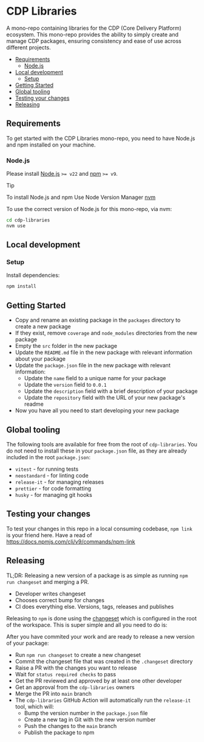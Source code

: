 # CDP Libraries

A mono-repo containing libraries for the CDP (Core Delivery Platform) ecosystem. This mono-repo provides the ability
to simply create and manage CDP packages, ensuring consistency and ease of use across different projects.

- [Requirements](#requirements)
  - [Node.js](#nodejs)
- [Local development](#local-development)
  - [Setup](#setup)
- [Getting Started](#getting-started)
- [Global tooling](#global-tooling)
- [Testing your changes](#testing-your-changes)
- [Releasing](#releasing)

## Requirements

To get started with the CDP Libraries mono-repo, you need to have Node.js and npm installed on your machine.

### Node.js

Please install [Node.js](http://nodejs.org/) `>= v22` and [npm](https://nodejs.org/) `>= v9`.

> [!TIP]
> To install Node.js and npm Use Node Version Manager [nvm](https://github.com/creationix/nvm)

To use the correct version of Node.js for this mono-repo, via nvm:

```bash
cd cdp-libraries
nvm use
```

## Local development

### Setup

Install dependencies:

```bash
npm install
```

## Getting Started

- Copy and rename an existing package in the `packages` directory to create a new package
- If they exist, remove `coverage` and `node_modules` directories from the new package
- Empty the `src` folder in the new package
- Update the `README.md` file in the new package with relevant information about your package
- Update the `package.json` file in the new package with relevant information:
  - Update the `name` field to a unique name for your package
  - Update the `version` field to `0.0.1`
  - Update the `description` field with a brief description of your package
  - Update the `repository` field with the URL of your new package's readme
- Now you have all you need to start developing your new package

## Global tooling

The following tools are available for free from the root of `cdp-libraries`. You do not need to install these in
your `package.json` file, as they are already included in the root `package.json`:

- `vitest` - for running tests
- `neostandard` - for linting code
- `release-it` - for managing releases
- `prettier` - for code formatting
- `husky` - for managing git hooks

## Testing your changes

To test your changes in this repo in a local consuming codebase, `npm link` is your friend here. Have a read
of https://docs.npmjs.com/cli/v9/commands/npm-link

## Releasing

TL;DR: Releasing a new version of a package is as simple as running `npm run changeset` and merging a PR.

- Developer writes changeset
- Chooses correct bump for changes
- CI does everything else. Versions, tags, releases and publishes

Releasing to `npm` is done using the [changeset](https://github.com/changesets/changesets) which is configured in the
root of the workspace. This is super simple and all you need to do is:

After you have commited your work and are ready to release a new version of your package:

- Run `npm run changeset` to create a new changeset
- Commit the changeset file that was created in the `.changeset` directory
- Raise a PR with the changes you want to release
- Wait for `status required checks` to pass
- Get the PR reviewed and approved by at least one other developer
- Get an approval from the `cdp-libraries` owners
- Merge the PR into `main` branch
- The `cdp-libraries` GitHub Action will automatically run the `release-it` tool, which will:
  - Bump the version number in the `package.json` file
  - Create a new tag in Git with the new version number
  - Push the changes to the `main` branch
  - Publish the package to npm
